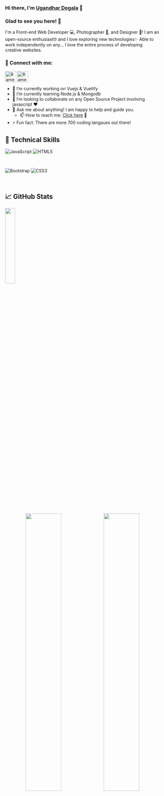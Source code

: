<h3>
Hi there, I'm <a href="https://ugandhar-degala.w3spaces.com/" target="_blank" rel="noreferrer">Ugandhar Degala</a> 👋
</h3>

### Glad to see you here! 🤩

I'm a Front-end Web Developer 💻, Photographer 📸, and Designer 🎨! I am an open-source enthusiast🤓 and I love exploring new technologies✨ Able to work independently on any... I love the entire process of developing creative websites. 

### 🤝 Connect with me:

<a href="https://www.linkedin.com/in/ramesh-neelamsetti-67314a173/">
  <img align="left" width="36px" src="https://img.icons8.com/material/50/6a9fb5/linkedin.png" alt="Ramesh | LinkedIn">
</a>
<a href="mailto:ugandhardegala@gmail.com">
  <img align="left" width="36px" src="https://img.icons8.com/material/50/6a9fb5/gmail.png" alt="Ramesh | Gmail"/>
</a>
</br></br>

- 🔭 I’m currently working on Vuejs & Vuetify 
- 🌱 I’m currently learning Node.js & Mongodb
- 👯 I’m looking to collaborate on any Open Source Project involving javascript :heart:
- 💬 Ask me about anything! I am happy to help and guide you. 
  - 📫 How to reach me: <a href="https://t.me/Ramesh_RockStar" target="_blank" rel="noreferrer">Click here</a> 👋
- ⚡ Fun fact: There are more 700 coding langaues out there!

## 💼 Technical Skills

![JavaScript](https://img.shields.io/badge/javascript-%23323330.svg?style=for-the-badge&logo=javascript&logoColor=%23F7DF1E)
![HTML5](https://img.shields.io/badge/html5-%23E34F26.svg?style=for-the-badge&logo=html5&logoColor=white)

</br>

![Bootstrap](https://img.shields.io/badge/bootstrap-%23563D7C.svg?style=for-the-badge&logo=bootstrap&logoColor=white)
![CSS3](https://img.shields.io/badge/css3-%231572B6.svg?style=for-the-badge&logo=css3&logoColor=white)

</br>

## 📈 GitHub Stats 


<p align="left">
  <img width="25%" src="https://github-readme-stats.vercel.app/api/top-langs/?username=udegala&theme=tokyonight">
  </p>
<p align="center">
  <img width="48%" src="https://github-readme-stats.vercel.app/api?username=udegala&show_icons=true&theme=tokyonight" /> &nbsp
  <img width="48%" src="https://github-readme-streak-stats.herokuapp.com/?user=udegala&theme=tokyonight" />
</p>






